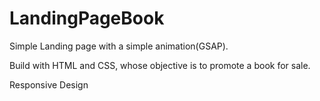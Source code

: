 # LandingPageBook

<p> Simple Landing page with a simple animation(GSAP). </p> 
<p> Build with HTML and CSS, whose objective is to promote a book for sale. </p>
<p>Responsive Design </p>
